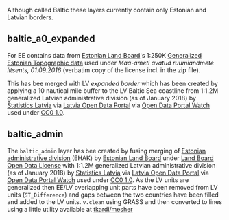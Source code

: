 Although called Baltic these layers currently contain only Estonian and Latvian
borders.

## baltic_a0_expanded

For EE contains data from [Estonian Land Board](https://maaamet.ee)'s 1:250K
[Generalized Estonian Topographic data](https://geoportaal.maaamet.ee/index.php?lang_id=2&page_id=554)
used under _Maa-ameti avatud ruumiandmete litsents, 01.09.2016_
(verbatim copy of the license incl. in the zip file).

This has bee merged with LV _expanded border_ which has been created
by applying a 10 nautical mile buffer to the LV Baltic Sea coastline from
1:1.2M generalized Latvian administrative division (as of January 2018) by
[Statistics Latvia](https://www.csb.gov.lv/en/sakums) via
[Latvia Open Data Portal](https://data.gov.lv) via
[Open Data Portal Watch](https://data.wu.ac.at/schema/data_gov_lv/ZTNkNjA2ZjItNmQzOC00NDRkLWI3NjctMTE5ZmRjYzQzNWZl)
used under [CC0 1.0](https://creativecommons.org/publicdomain/zero/1.0/).

## baltic_admin

The `baltic_admin` layer has bee created by fusing merging of
[Estonian administrative division](https://geoportaal.maaamet.ee/eng/Spatial-Data/Administrative-and-Settlement-Division-p312.html)
(EHAK) by [Estonian Land Board](https://www.maaamet.ee/en) under
[Land Board Open Data License](https://geoportaal.maaamet.ee/docs/Avaandmed/Licence-of-open-data-of-Estonian-Land-Board.pdf)
with 1:1.2M generalized Latvian administrative division (as of January 2018) by
[Statistics Latvia](https://www.csb.gov.lv/en/sakums) via
[Latvia Open Data Portal](https://data.gov.lv) via
[Open Data Portal Watch](https://data.wu.ac.at/schema/data_gov_lv/ZTNkNjA2ZjItNmQzOC00NDRkLWI3NjctMTE5ZmRjYzQzNWZl)
used under [CC0 1.0](https://creativecommons.org/publicdomain/zero/1.0/). As the
LV units are generalized then EE/LV overlapping unit parts have been removed
from LV units (`ST_Difference`) and gaps between the two countries have been
filled and added to the LV units. `v.clean` using GRASS and then converted to
lines using a little utility available at
[tkardi/mesher](https://github.com/tkardi/mesher/)

